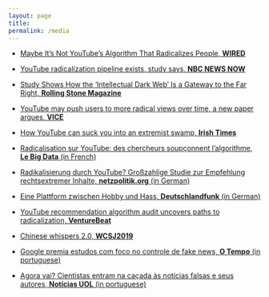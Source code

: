```yaml
---
layout: page
title: 
permalink: /media
---
```


- [Maybe It’s Not YouTube’s Algorithm That Radicalizes People, **WIRED**][12]

- [YouTube radicalization pipeline exists, study says, **NBC NEWS NOW**][5]

- [Study Shows How the ‘Intellectual Dark Web’ Is a Gateway to the Far Right, **Rolling Stone Magazine**][4]

- [YouTube may push users to more radical views over time, a new paper argues, **VICE**][7]

- [How YouTube can suck you into an extremist swamp, **Irish Times**][10] 

- [Radicalisation sur YouTube: des chercheurs soupçonnent l’algorithme, **Le Big Data** (in French)][9]

- [Radikalisierung durch YouTube? Großzahlige Studie zur Empfehlung rechtsextremer Inhalte, **netzpolitik.org** (in German)][8]

- [Eine Plattform zwischen Hobby und Hass, **Deutschlandfunk** (in German)][11]

- [YouTube recommendation algorithm audit uncovers paths to radicalization, **VentureBeat**][6]

- [Chinese whispers 2.0, **WCSJ2019**][3]

- [Google premia estudos com foco no controle de fake news, **O Tempo** (in portuguese)][2]

- [Agora vai? Cientistas entram na caçada às notícias falsas e seus autores, **Notícias UOL** (in portuguese)][1]


[1]: https://web.archive.org/web/20190318181538/https://noticias.uol.com.br/tecnologia/noticias/redacao/2018/10/25/ficou-serio-cientistas-entram-na-briga-para-cacar-fake-news-e-seus-autores.htm

[2]: https://web.archive.org/web/20190318190702/https://www.otempo.com.br/capa/economia/google-premia-estudos-com-foco-no-controle-de-fake-news-1.2058878

[3]: https://web.archive.org/web/20190708120321/https://www.wcsj2019.eu/single-post/2019/07/05/Chinese-whispers-20

[4]: http://web.archive.org/web/20190908101310/https://www.rollingstone.com/culture/culture-news/youtube-far-right-radicalization-study-877061/

[5]: https://www.nbcnews.com/now/video/youtube-radicalization-pipeline-exists-study-says-68190277783

[6]: https://web.archive.org/web/20190908101708/https://venturebeat.com/2019/08/28/youtube-recommendation-algorithm-audit-uncovers-paths-to-radicalization/

[7]: https://web.archive.org/web/20190908101916/https://www.vice.com/en_ca/article/pa7pvb/what-79-million-youtube-comments-can-tell-us-about-far-right-radicalization

[8]: https://web.archive.org/web/20190908102212/https://netzpolitik.org/2019/radikalisierung-durch-youtube-grosszahlige-studie-zur-empfehlung-rechtsextremer-inhalte/

[9]: https://web.archive.org/web/20190908102356/https://www.lebigdata.fr/youtube-radicalisation-extreme

[10]: https://web.archive.org/web/20190911074432/https://www.irishtimes.com/opinion/una-mullally-how-youtube-can-suck-you-into-an-extremist-swamp-1.4011517

[11]: https://web.archive.org/save/https://www.deutschlandfunk.de/youtube-eine-plattform-zwischen-hobby-und-hass.724.de.html?dram:article_id=460659

[12]: https://web.archive.org/save/https://www.wired.com/story/not-youtubes-algorithm-radicalizes-people/
